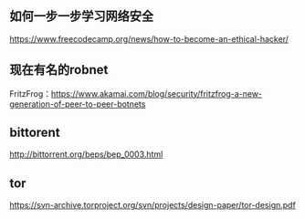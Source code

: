 

## 如何一步一步学习网络安全

https://www.freecodecamp.org/news/how-to-become-an-ethical-hacker/

## 现在有名的robnet

FritzFrog：https://www.akamai.com/blog/security/fritzfrog-a-new-generation-of-peer-to-peer-botnets

## bittorent

http://bittorrent.org/beps/bep_0003.html

## tor

https://svn-archive.torproject.org/svn/projects/design-paper/tor-design.pdf